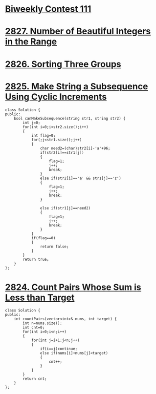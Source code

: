 # <a href="https://leetcode.com/contest/biweekly-contest-111/">Biweekly Contest 111</a>

# <a href="https://leetcode.com/contest/biweekly-contest-111/problems/number-of-beautiful-integers-in-the-range/">2827. Number of Beautiful Integers in the Range</a>


# <a href="https://leetcode.com/contest/biweekly-contest-111/problems/sorting-three-groups/">2826. Sorting Three Groups</a>


# <a href="https://leetcode.com/contest/biweekly-contest-111/problems/make-string-a-subsequence-using-cyclic-increments/">2825. Make String a Subsequence Using Cyclic Increments</a>

```
class Solution {
public:
    bool canMakeSubsequence(string str1, string str2) {
        int j=0;
        for(int i=0;i<str2.size();i++)
        {
            int flag=0;
            for(;j<str1.size();j++)
            {
                char need2=(char)str2[i]-'a'+96;
                if(str2[i]==str1[j])
                {
                    flag=1;
                    j++;
                    break;
                }
                else if(str2[i]=='a' && str1[j]=='z')
                {
                    flag=1;
                    j++;
                    break;
                }
                
                else if(str1[j]==need2)
                {
                    flag=1;
                    j++;
                    break;
                }
            }
            if(flag==0)
            {
                return false;
            }
        }
        return true;
    }
};
```



# <a href="https://leetcode.com/contest/biweekly-contest-111/problems/count-pairs-whose-sum-is-less-than-target/">2824. Count Pairs Whose Sum is Less than Target</a>
```
class Solution {
public:
    int countPairs(vector<int>& nums, int target) {
        int n=nums.size();
        int cnt=0;
        for(int i=0;i<n;i++)
        {
            for(int j=i+1;j<n;j++)
            {
                if(i==j)continue;
                else if(nums[i]+nums[j]<target)
                {
                    cnt++;
                }
            }
        }
        return cnt;
    }
};
```